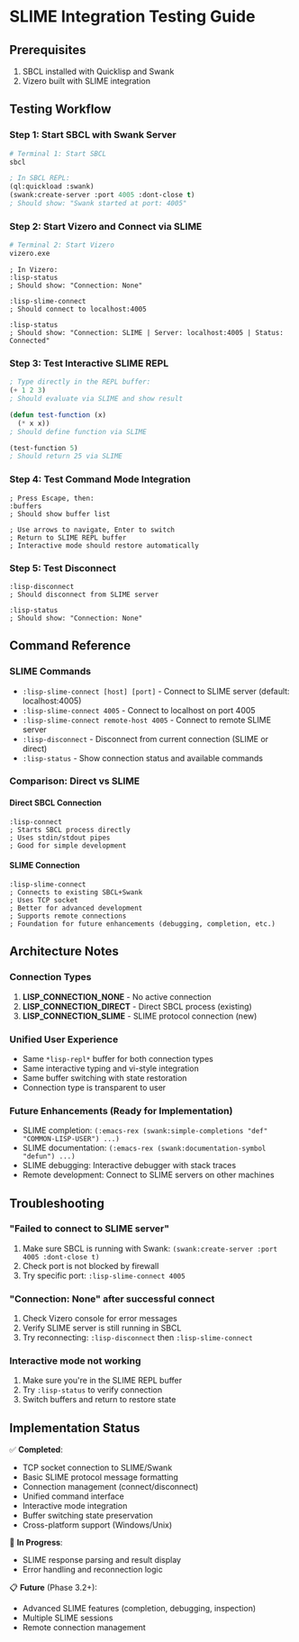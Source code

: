 # SLIME Integration Testing Guide

## Prerequisites
1. SBCL installed with Quicklisp and Swank
2. Vizero built with SLIME integration

## Testing Workflow

### Step 1: Start SBCL with Swank Server
```bash
# Terminal 1: Start SBCL
sbcl
```

```lisp
; In SBCL REPL:
(ql:quickload :swank)
(swank:create-server :port 4005 :dont-close t)
; Should show: "Swank started at port: 4005"
```

### Step 2: Start Vizero and Connect via SLIME
```bash
# Terminal 2: Start Vizero
vizero.exe
```

```
; In Vizero:
:lisp-status
; Should show: "Connection: None"

:lisp-slime-connect
; Should connect to localhost:4005

:lisp-status
; Should show: "Connection: SLIME | Server: localhost:4005 | Status: Connected"
```

### Step 3: Test Interactive SLIME REPL
```lisp
; Type directly in the REPL buffer:
(+ 1 2 3)
; Should evaluate via SLIME and show result

(defun test-function (x)
  (* x x))
; Should define function via SLIME

(test-function 5)
; Should return 25 via SLIME
```

### Step 4: Test Command Mode Integration
```
; Press Escape, then:
:buffers
; Should show buffer list

; Use arrows to navigate, Enter to switch
; Return to SLIME REPL buffer
; Interactive mode should restore automatically
```

### Step 5: Test Disconnect
```
:lisp-disconnect
; Should disconnect from SLIME server

:lisp-status
; Should show: "Connection: None"
```

## Command Reference

### SLIME Commands
- `:lisp-slime-connect [host] [port]` - Connect to SLIME server (default: localhost:4005)
- `:lisp-slime-connect 4005` - Connect to localhost on port 4005
- `:lisp-slime-connect remote-host 4005` - Connect to remote SLIME server
- `:lisp-disconnect` - Disconnect from current connection (SLIME or direct)
- `:lisp-status` - Show connection status and available commands

### Comparison: Direct vs SLIME

#### Direct SBCL Connection
```
:lisp-connect
; Starts SBCL process directly
; Uses stdin/stdout pipes
; Good for simple development
```

#### SLIME Connection
```
:lisp-slime-connect
; Connects to existing SBCL+Swank
; Uses TCP socket
; Better for advanced development
; Supports remote connections
; Foundation for future enhancements (debugging, completion, etc.)
```

## Architecture Notes

### Connection Types
1. **LISP_CONNECTION_NONE** - No active connection
2. **LISP_CONNECTION_DIRECT** - Direct SBCL process (existing)
3. **LISP_CONNECTION_SLIME** - SLIME protocol connection (new)

### Unified User Experience
- Same `*lisp-repl*` buffer for both connection types
- Same interactive typing and vi-style integration
- Same buffer switching with state restoration
- Connection type is transparent to user

### Future Enhancements (Ready for Implementation)
- SLIME completion: `(:emacs-rex (swank:simple-completions "def" "COMMON-LISP-USER") ...)`
- SLIME documentation: `(:emacs-rex (swank:documentation-symbol "defun") ...)`
- SLIME debugging: Interactive debugger with stack traces
- Remote development: Connect to SLIME servers on other machines

## Troubleshooting

### "Failed to connect to SLIME server"
1. Make sure SBCL is running with Swank: `(swank:create-server :port 4005 :dont-close t)`
2. Check port is not blocked by firewall
3. Try specific port: `:lisp-slime-connect 4005`

### "Connection: None" after successful connect
1. Check Vizero console for error messages
2. Verify SLIME server is still running in SBCL
3. Try reconnecting: `:lisp-disconnect` then `:lisp-slime-connect`

### Interactive mode not working
1. Make sure you're in the SLIME REPL buffer
2. Try `:lisp-status` to verify connection
3. Switch buffers and return to restore state

## Implementation Status

✅ **Completed**:
- TCP socket connection to SLIME/Swank
- Basic SLIME protocol message formatting
- Connection management (connect/disconnect)
- Unified command interface
- Interactive mode integration
- Buffer switching state preservation
- Cross-platform support (Windows/Unix)

🔄 **In Progress**:
- SLIME response parsing and result display
- Error handling and reconnection logic

📋 **Future** (Phase 3.2+):
- Advanced SLIME features (completion, debugging, inspection)
- Multiple SLIME sessions
- Remote connection management